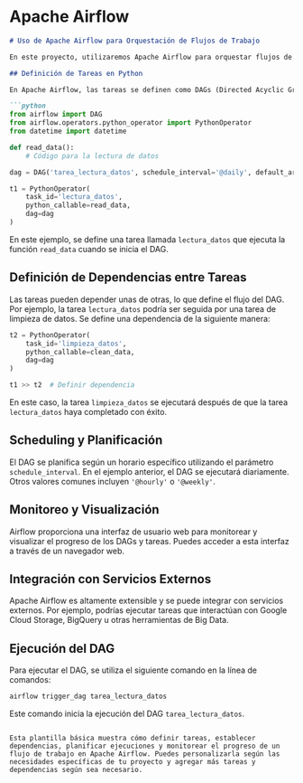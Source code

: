 # Apache Airflow

```markdown
# Uso de Apache Airflow para Orquestación de Flujos de Trabajo

En este proyecto, utilizaremos Apache Airflow para orquestar flujos de trabajo que involucran tareas de análisis de datos, limpieza, y modelado de Machine Learning. A continuación, se presenta una guía básica para su implementación.

## Definición de Tareas en Python

En Apache Airflow, las tareas se definen como DAGs (Directed Acyclic Graphs) utilizando scripts en Python. A continuación, se muestra un ejemplo simple de una tarea que realiza la lectura de datos:

```python
from airflow import DAG
from airflow.operators.python_operator import PythonOperator
from datetime import datetime

def read_data():
    # Código para la lectura de datos

dag = DAG('tarea_lectura_datos', schedule_interval='@daily', default_args={'start_date': datetime(2023, 1, 1)})

t1 = PythonOperator(
    task_id='lectura_datos',
    python_callable=read_data,
    dag=dag
)
```

En este ejemplo, se define una tarea llamada `lectura_datos` que ejecuta la función `read_data` cuando se inicia el DAG.

## Definición de Dependencias entre Tareas

Las tareas pueden depender unas de otras, lo que define el flujo del DAG. Por ejemplo, la tarea `lectura_datos` podría ser seguida por una tarea de limpieza de datos. Se define una dependencia de la siguiente manera:

```python
t2 = PythonOperator(
    task_id='limpieza_datos',
    python_callable=clean_data,
    dag=dag
)

t1 >> t2  # Definir dependencia
```

En este caso, la tarea `limpieza_datos` se ejecutará después de que la tarea `lectura_datos` haya completado con éxito.

## Scheduling y Planificación

El DAG se planifica según un horario específico utilizando el parámetro `schedule_interval`. En el ejemplo anterior, el DAG se ejecutará diariamente. Otros valores comunes incluyen `'@hourly'` o `'@weekly'`.

## Monitoreo y Visualización

Airflow proporciona una interfaz de usuario web para monitorear y visualizar el progreso de los DAGs y tareas. Puedes acceder a esta interfaz a través de un navegador web.

## Integración con Servicios Externos

Apache Airflow es altamente extensible y se puede integrar con servicios externos. Por ejemplo, podrías ejecutar tareas que interactúan con Google Cloud Storage, BigQuery u otras herramientas de Big Data.

## Ejecución del DAG

Para ejecutar el DAG, se utiliza el siguiente comando en la línea de comandos:

```bash
airflow trigger_dag tarea_lectura_datos
```

Este comando inicia la ejecución del DAG `tarea_lectura_datos`.

```

Esta plantilla básica muestra cómo definir tareas, establecer dependencias, planificar ejecuciones y monitorear el progreso de un flujo de trabajo en Apache Airflow. Puedes personalizarla según las necesidades específicas de tu proyecto y agregar más tareas y dependencias según sea necesario.